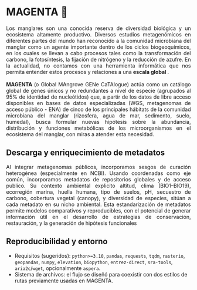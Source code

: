# MAGENTA 🦠


<div align="justify">
Los manglares son una conocida reserva de diversidad biológica y un ecosistema altamente productivo. Diversos estudios metagenómicos en diferentes partes del mundo han reconocido a la comunidad microbiana del manglar como un agente importante dentro de los ciclos biogeoquímicos, en los cuales se llevan a cabo procesos tales como la transformación del carbono, la fotosíntesis, la fijación de nitrógeno y la reducción de azufre. En la actualidad, no contamos con una herramienta informática que nos permita entender estos procesos y relaciones a una  <b>escala global </b>.
  <br><br>
 <b>MAGENTA </b> (o Global MAngrove GENe CaTAlogue) actúa como un catálogo global de genes únicos y no redundantes a nivel de especie (agrupados al 95% de identidad de nucleótidos) que, a partir de los datos de libre acceso disponibles en bases de datos especializadas (WGS, metagenomas de acceso público - ENA) de cinco de los principales hábitats de la comunidad microbiana del manglar (rizosfera, agua de mar, sedimento, suelo, humedal), busca formular nuevas hipótesis sobre la abundancia, distribución y funciones metabólicas de los microorganismos en el ecosistema del manglar, con miras a atender esta necesidad.

</div>

## Descarga y enriquecimiento de metadatos

<div align="justify">
Al integrar metagenomas públicos, incorporamos sesgos de curación heterogénea (especialmente en NCBI). Usando coordenadas como eje común, incorporamos metadatos de repositorios globales y de acceso publico. Su contexto ambiental explicito altitud, clima (BIO1–BIO19), ecorregión marina, huella humana, tipo de suelos, pH, secuestro de carbono, cobertura vegetal (canopy), y diversidad de especies, sitúan a cada metadato en su nicho ambiental.  Esta estandarización de metadatos permite modelos comparativos y reproducibles, con el potencial de generar información útil en el desarrollo de estrategias de conservación, restauración, y la generación de hipótesis funcionales
</div>



## Reproducibilidad y entorno

- Requisitos (sugeridos): `python>=3.10`, `pandas`, `requests`, `tqdm`, `rasterio`, `geopandas`, `numpy`, `elevation`, `biopython`, `entrez-direct`, `sra-tools`, `aria2c`/`wget`, opcionalmente `aspera`.
- Sistema de archivos: el flujo se diseñó para coexistir con dos estilos de rutas previamente usadas en MAGENTA.

  
